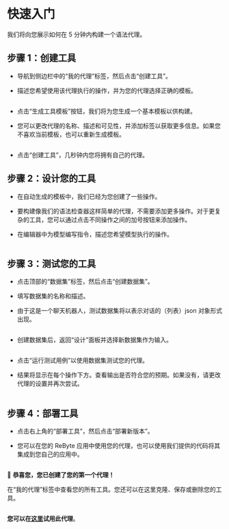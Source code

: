 # 快速入门

我们将向您展示如何在 5 分钟内构建一个语法代理。

## 步骤 1：创建工具

* 导航到侧边栏中的“我的代理”标签，然后点击“创建工具”。

* 描述您希望使用该代理执行的操作，并为您的代理选择正确的模板。

<figure><img src="../images/8.png" alt=""></figure>

* 点击“生成工具模板”按钮，我们将为您生成一个基本模板以供构建。

* 您可以更改代理的名称、描述和可见性，并添加标签以获取更多信息。如果您不喜欢当前模板，也可以重新生成模板。

<figure><img src="../images/9.png" alt=""></figure>

* 点击“创建工具”，几秒钟内您将拥有自己的代理。

## 步骤 2：设计您的工具

* 在自动生成的模板中，我们已经为您创建了一些操作。

* 要构建像我们的语法检查器这样简单的代理，不需要添加更多操作。对于更复杂的工具，您可以通过点击不同操作之间的加号按钮来添加操作。

* 在编辑器中为模型编写指令，描述您希望模型执行的操作。

<figure><img src="../images/10.png" alt=""></figure>

## 步骤 3：测试您的工具

* 点击顶部的“数据集”标签，然后点击“创建数据集”。

* 填写数据集的名称和描述。

* 由于这是一个聊天机器人，测试数据集将以表示对话的（列表）json 对象形式出现。

<figure><img src="../images/11.png" alt=""></figure>

* 创建数据集后，返回“设计”面板并选择新数据集作为输入。

<figure><img src="../images/11-1.png" alt=""></figure>

* 点击“运行测试用例”以使用数据集测试您的代理。

* 结果将显示在每个操作下方。查看输出是否符合您的预期。如果没有，请更改代理的设置并再次尝试。

<figure><img src="../images/13.png" alt=""></figure>

## 步骤 4：部署工具

* 点击右上角的“部署工具”，然后点击“部署新版本”。

* 您可以在您的 ReByte 应用中使用您的代理，也可以使用我们提供的代码将其集成到您自己的应用中。

<figure><img src="../images/12.png" alt=""></figure>

🎉 **恭喜您，您已创建了您的第一个代理！**

在“我的代理”标签中查看您的所有工具。您还可以在这里克隆、保存或删除您的工具。

<figure><img src="../images/14.png" alt=""></figure>

**您可以在[这里](https://rebyte.ai/p/21b2295005587a5375d8/callable/a6e8029461744868f576/editor)试用此代理**。
